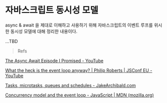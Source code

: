 # 자바스크립트 동시성 모델

async & await 을 제대로 이해하고 사용하기 위해 자바스크립트의 이벤트 루프를 위시한 동시성 모델에 대해 정리한 내용이다.

...TBD



> Refs

[The Async Await Episode I Promised - YouTube](https://www.youtube.com/watch?v=vn3tm0quoqE&list=WL&index=15)

[What the heck is the event loop anyway? | Philip Roberts | JSConf EU - YouTube](https://www.youtube.com/watch?v=8aGhZQkoFbQ)

[Tasks, microtasks, queues and schedules - JakeArchibald.com](https://jakearchibald.com/2015/tasks-microtasks-queues-and-schedules/)

[Concurrency model and the event loop - JavaScript | MDN (mozilla.org)](https://developer.mozilla.org/en-US/docs/Web/JavaScript/EventLoop)